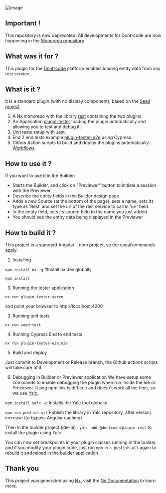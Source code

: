 ![image](https://dont-code.net/assets/logo-shadow-squared.png)
## Important !
This repository is now deprecated. All developments for Dont-code are now happening in the [Monorepo repository](https://github.com/dont-code/monorepo)

## What was it for ?

This plugin for the [Dont-code](https://dont-code.net) platform enables loading entity data from any rest service.

## What is it ?
It is a standard plugin (with no display component), based on the [Seed project](https://github.com/dont-code/plugin-seed)
1. A Nx monorepo with the library [rest](libs/rest) containing the two plugins.
2. An Application [plugin-tester](apps/plugin-tester) loading the plugin automatically and allowing you to test and debug it.
3. Unit tests setup with Jest.
4. End 2 end tests example [plugin-tester-e2e](apps/plugin-tester-e2e) using Cypress.
5. Github Action scripts to build and deploy the plugins automatically [Workflows](.github/workflows).

## How to use it ?

If you want to use it in the Builder:
- Starts the Builder, and click on "Previewer" button to initiate a session with the Previewer.
- Describe the entity fields in the Builder design page
- Adds a new Source (at the bottom of the page), sets a name, sets its type as 'Rest' and set the url of the rest service to call in 'url' field. 
- In the entity field, sets its source field to the name you just added.
- You should see the entity data being displayed in the  Previewer 

## How to build it ?
This project is a standard Angular - npm project, so the usual commands apply:

1. Installing

`npm install nx -g` #Install nx.dev globally

`npm install`

3. Running the tester application

`nx run plugin-tester:serve`

and point your browser to http://localhost:4200

3. Running unit tests

  `nx run seed:test`

4. Running Cypress End to end tests

  `nx run plugin-tester-e2e:e2e`

5. Build and deploy

  Just commit to Development or Release branch, the Github actions scripts will take care of it

6. Debugging in Builder or Previewer application
   We have setup some commands to enable debugging the plugin when run inside the Ide or Previewer.
   Using npm link is difficult and doesn't work all the time, so we use [Yalc](https://github.com/wclr/yalc).

`npm install yalc -g` Installs the Yalc tool globally

`npm run publish-all` Publish the library in Yalc repository, after version increase (to bypass Angular caching)

Then in the builder project (ide-ui) :
`yalc add @dontcode/plugin-rest` to install the plugin using Yalc

You can now set breakpoints in your plugin classes running in the builder, and if you modify your plugin code, just run
`npm run publish-all` again to rebuild it and reload in the builder application.


## Thank you

This project was generated using [Nx](https://nx.dev), visit the [Nx Documentation](https://nx.dev/angular) to learn more.
